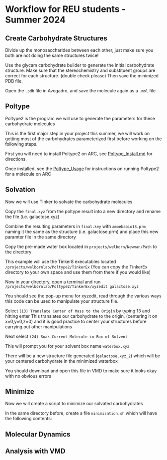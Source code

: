 # Workflow for REU students - Summer 2024

## Create Carbohydrate Structures

Divide up the monosaccharides between each other, just make sure you both are not doing the same structures twice!

Use the glycam carbohydrate builder to generate the initial carbohydrate structure. Make sure that the stereochemistry and substituent groups are correct for each structure. (double check please) Then save the minimized PDB file. 

Open the `.pdb` file in Avogadro, and save the molecule again as a `.mol` file

## Poltype

Poltype2 is the program we will use to generate the parameters for these carbohydrate molecules

This is the first major step in your project this summer, we will work on getting most of the carbohydrates parameterized first before working on the following steps.

First you will need to install Poltype2 on ARC, see [Poltype_Install.md](https://github.com/WelbornGroup/Documentation/blob/REU_update/Poltype_Install.md) for directions.

Once installed, see the [Poltype_Usage](https://github.com/WelbornGroup/Documentation/blob/REU_update/Poltype_Usage.md) for instructions on running Poltype2 for a molecule on ARC 

## Solvation 

Now we will use Tinker to solvate the carbohydrate molecules 

Copy the `final.xyz` from the poltype result into a new directory and rename the file (i.e. galactose.xyz)

Combine the resulting parameters in `final.key` with `amoebabio18.prm` naming it the same as the structure (i.e. galactose.prm) and place this new paramter file in the same directory

Copy the pre-made water box located in `projects/welborn/Newman/Path` to the directory 

This example will use the Tinker8 executables located `/projects/welbornlab/Poltype2/TinkerEx`
(You can copy the TinkerEx directory to your own space and use them from there if you would like)

Now in your directory, open a terminal and run `/projects/welbornlab/Poltype2/TinkerEx/xyzedit galactose.xyz`

You should see the pop-up menu for xyzedit, read through the various ways this code can be used to manipulate your structure file.

Select `(13) Translate Center of Mass to the Origin` by typing 13 and hitting enter
This translates our carbohydrate to the origin, (centering it on x=0,y=0,z=0) and it is good practice to center your structures before carrying out other manipulations

Next select `(24) Soak Current Molecule in Box of Solvent`

This will prompt you for your solvent box name `waterbox.xyz`

There will be a new structure file generated (`galactose.xyz_2`) which will be your centered carbohydrate in the minimized waterbox

You should download and open this file in VMD to make sure it looks okay with no obvious errors

## Minimize

Now we will create a script to minimize our solvated carbohydrates

In the same directory before, create a file `minimization.sh` which will have the following contents:




## Molecular Dynamics

## Analysis with VMD

